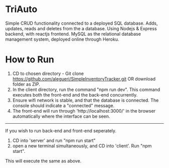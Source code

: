 # TriAuto
Simple CRUD functionality connected to a deployed SQL database. Adds, updates, reads and deletes from the a database. 
Using Nodejs & Express backend, with reactjs frontend. 
MySQL as the relational database management system, deployed online through Heroku. 

# How to Run
1. CD to chosen directory - Git clone https://github.com/alegueri/SimpleInventoryTracker.git OR download folder as ZIP. 
2. In the client directory, run the command "npm run dev". This command executes both the front-end and the back-end concurrently. 
3. Ensure wifi network is stable, and that the database is connected. The console should indicate a "connected" message. 
4. The front-end will run through 'http://localhost:3000/' in the browser automatically where the interface can be seen. 

---
If you wish to run back-end and front-end seperately. 
1. CD into 'server' and run "npm run start" 
2. open a new terminal simultaneously, and CD into 'client'. Run "npm start". 

This will execute the same as above. 


